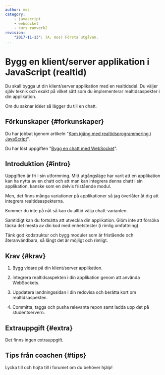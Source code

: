 ```yaml
---
author: mos
category:
    - javascript
    - websocket
    - kurs ramverk2
revision:
    "2017-11-13": (A, mos) Första utgåvan.
...
```

Bygg en klient/server applikation i JavaScript (realtid)
==================================

Du skall bygga ut din klient/server applikation med en realtidsdel. Du väljer själv teknik och exakt på vilket sätt som du implementerar realtidsaspekter i din applikation.

Om du saknar idéer så lägger du till en chatt.

<!--more-->



Förkunskaper {#forkunskaper}
-----------------------

Du har jobbat igenom artikeln "[Kom igång med realtidsprogrammering i JavaScript](kunskap/kom-igang-med-realtidsprogrammering-i-javascript)".

Du har löst uppgiften "[Bygg en chatt med WebSocket](uppgift/bygg-en-chatt-med-websocket)".



Introduktion {#intro}
-----------------------

Uppgiften är fri i sin utformning. Mitt utgångsläge har varit att en applikation kan ha nytta av en chatt och att man kan integrera denna chatt i sin applikation, kanske som en delvis fristående modul.

Men, det finns många variationer på applikationer så jag överlåter åt dig att integrera realtidsaspekterna.

Kommer du inte på nåt så kan du alltid välja chatt-varianten.

Samtidigt kan du fortsätta att utveckla din applikation. Glöm inte att försöka täcka det mesta av din kod med enhetstester (i rimlig omfattning).

Tänk god kodstruktur och bygg moduler som är fristående och återanvändbara, så långt det är möjligt och rimligt.



Krav {#krav}
-----------------------

1. Bygg vidare på din klient/server applikation.

1. Integrera realtidsaspekten i din applikation genom att använda WebSockets.

1. Uppdatera landningssidan i din redovisa och berätta kort om realtidsaspekten.

1. Committa, tagga och pusha relevanta repon samt ladda upp det på studentservern.



Extrauppgift {#extra}
-----------------------

Det finns ingen extrauppgift.



Tips från coachen {#tips}
-----------------------

Lycka till och hojta till i forumet om du behöver hjälp!
